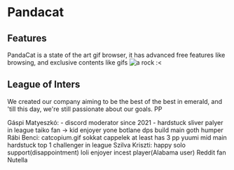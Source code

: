 # Pandacat
## Features
PandaCat is a state of the art gif browser, it has advanced free features like browsing, and exclusive contents like gifs
![a rock :<](https://tenor.com/view/dance-anime-neco-girls-gif-18041473)

## League of Inters
We created our company aiming to be the best of the best in emerald, and 'till this day, we're still passionate about our goals. PP

Gáspi Matyeszkó:
	- discord moderator since 2021
	- hardstuck sliver palyer in league	
	taiko fan -> kid enjoyer
	yone botlane dps build main
	goth humper
Rábi Benci:
	catcopium.gif
	sokkat cappelek
	at least has 3 pp
	yuumi mid main
	hardstuck top 1 challenger in league
Szilva Kriszti:
	happy solo support(disappointment)
	loli enjoyer
	incest player(Alabama user)
	Reddit fan
	Nutella

